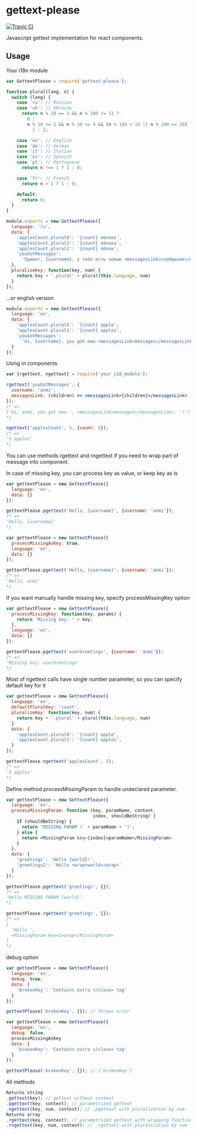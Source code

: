 # gettext-please
[![Travic CI](https://travis-ci.org/anmi/gettext-please.svg?branch=master)](https://travis-ci.org/anmi/gettext-please)

Javascript gettext implementation for react components.

## Usage

Your i18n module
```js
var GettextPlease = require('gettext-please');

function plural(lang, n) {
  switch (lang) {
    case 'ru': // Russian
    case 'uk': // Ukraine
      return n % 10 == 1 && n % 100 != 11 ?
        0 :
        n % 10 >= 2 && n % 10 <= 4 && (n % 100 < 10 || n % 100 >= 20) ?
          1 : 2;

    case 'en': // English
    case 'de': // German
    case 'it': // Italian
    case 'es': // Spanish
    case 'pt': // Portuguese
      return n !== 1 ? 1 : 0;

    case 'fr': // French
      return n > 1 ? 1 : 0;

    default:
      return 0;
  }
}

module.exports = new GettextPlease({
  language: 'ru',
  data: {
    'applesCount.plural0': '{count} яблоко',
    'applesCount.plural1': '{count} яблока',
    'applesCount.plural2': '{count} яблок',
    'youGotMessages':
      'Привет, {username}, у тебя есть новые <messagesLink>сообщения</messagesLink>!'
  },
  pluralizeKey: function(key, num) {
    return key + '.plural' + plural(this.language, num)
  }
});
```
...or english version
```js
module.exports = new GettextPlease({
  language: 'en',
  data: {
    'applesCount.plural0': '{count} apple',
    'applesCount.plural1': '{count} apples',
    'youGotMessages':
      'Hi, {username}, you got new <messagesLink>messages</messagesLink>!'
  }
});
```

Using in components
```jsx
var {rgettext, ngettext} = require('your_i18_module');

rgettext('youGotMessages', {
  username: 'anmi',
  messagesLink: (children) => <messagesLink>{children}</messagesLink>
});
/* =>
['Hi, anmi, you got new ', <messagesLink>messages</messagesLink>, '!']
*/

ngettext('applesCount', 5, {count: 5});
/* =>
'5 apples'
*/
```
You can use methods rgettext and rngettext if you need to wrap part of message
into component.

In case of missing key, you can process key as value, or keep key as is
```js
var gettextPlease = new GettextPlease({
  language: 'en',
  data: {}
});

gettextPlease.pgettext('Hello, {username}', {username: 'anmi'});
/* =>
'Hello, {username}'
*/
```
```js
var gettextPlease = new GettextPlease({
  processMissingAsKey: true,
  language: 'en',
  data: {}
});

gettextPlease.pgettext('Hello, {username}', {username: 'anmi'});
/* =>
'Hello, anmi'
*/
```

If you want manually handle missing key, specify processMissingKey option
```js
var gettextPlease = new GettextPlease({
  processMissingKey: function(key, params) {
    return 'Missing key: ' + key;
  },
  language: 'en',
  data: {}
});

gettextPlease.pgettext('userGreetings', {username: 'anmi'});
/* =>
'Missing key: userGreetings'
*/
```

Most of ngettext calls have single number parameter, so you can specify default key for it
```js
var gettextPlease = new GettextPlease({
  language: 'en',
  defaultPluralKey: 'count',
  pluralizeKey: function(key, num) {
    return key + '.plural' + plural(this.language, num)
  }
  data: {
    'applesCount.plural0': '{count} apple',
    'applesCount.plural1': '{count} apples',
  }
});

gettextPlease.ngettext('applesCount', 5);
/* =>
'5 apples'
*/
```

Define method processMissingParam to handle undeclared parameter.
```jsx
var gettextPlease = new GettextPlease({
  language: 'en',
  processMissingParam: function (key, paramName, content,
                                 index, shouldBeString) {
    if (shouldBeString) {
      return 'MISSING PARAM (' + paramName + ')';
    } else {
      return <MissingParam key={index}>paramName</MissingParam>
    }
  },
  data: {
    'greetings': 'Hello {world}!',
    'greetings2': 'Hello <wrap>world</wrap>'
  }
});

gettextPlease.pgettext('greetings', {});
/* =>
'Hello MISSING PARAM (world)'
*/

gettextPlease.rgettext('greetings', {});
/* =>
[
  'Hello ',
  <MissingParam key=1>wrap</MissingParam>
]
*/
```

debug option
```js
var gettextPlease = new GettextPlease({
  language: 'en',
  debug: true,
  data: {
    'brokenKey': 'Contains extra </close> tag'
  }
});

gettextPlease('brokenKey', {}); // throws error

var gettextPlease = new GettextPlease({
  language: 'en',
  debug: false,
  processMissingAsKey
  data: {
    'brokenKey': 'Contains extra </close> tag'
  }
});

gettextPlease('brokenKey', {}); // ['brokenKey']
```

All methods
```js
Returns string
.gettext(key); // gettext without context
.pgettext(key, context); // parametrized gettext
.ngettext(key, num, context); // .pgettext with pluralization by num
Returns array
.rgettext(key, context); // parametrized gettext with wrapping functions as arguments
.rngettext(key, num, context); // .rgettext with pluralization by num
```
